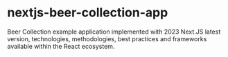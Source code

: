 # nextjs-beer-collection-app
Beer Collection example application implemented with 2023 Next.JS latest version, technologies, methodologies, best practices and frameworks available within the React ecosystem. 
